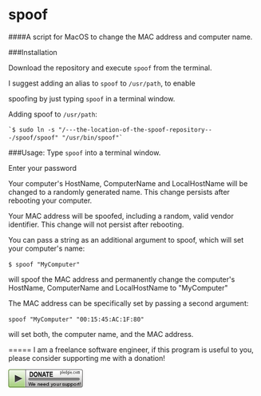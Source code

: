 spoof
=====

####A script for MacOS to change the MAC address and computer name.

###Installation

Download the repository and execute `spoof` from the terminal.

I suggest adding an alias to `spoof` to `/usr/path`, to enable

spoofing by just typing `spoof` in a terminal window.

Adding spoof to `/usr/path`:

	`$ sudo ln -s "/---the-location-of-the-spoof-repository---/spoof/spoof" "/usr/bin/spoof"`

###Usage:
Type `spoof` into a terminal window.

Enter your password

Your computer's HostName, ComputerName and LocalHostName will be changed to a randomly generated name. This change persists after rebooting your computer.

Your MAC address will be spoofed, including a random, valid vendor identifier. This change will not persist after rebooting.

You can pass a string as an additional argument to spoof, which will set your computer's name:

`$ spoof "MyComputer"`

will spoof the MAC address and permanently change the computer's HostName, ComputerName and LocalHostName to "MyComputer"

The MAC address can be specifically set by passing a second argument:

`spoof "MyComputer" "00:15:45:AC:1F:80"`

will set both, the computer name, and the MAC address.

=====
I am a freelance software engineer, if this program is useful to you, please consider supporting me with a donation!

<a href='https://pledgie.com/campaigns/22419'><img alt='Click here to lend your support to: Support the software you use! and make a donation at www.pledgie.com !' src='https://github.com/anconaesselmann/ClassesAndTests/raw/master/images/donate.png' border='0' ></a>